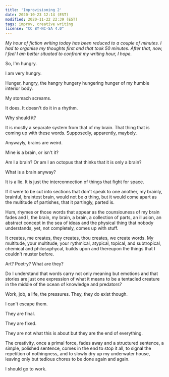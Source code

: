 ```yaml
---
title: 'Improvisioning 2'
date: 2020-10-23 12:14 (EST)
modified: 2020-11-22 22:39 (EST)
tags: improv, creative writing
license: "CC BY-NC-SA 4.0"
---
```


_My hour of fiction writing today has been reduced to a couple of minutes. I had to
organise my thoughts first and that took 50 minutes. After that, now, I feel I am better
situated to confront my writing hour, I hope._

So, I'm hungry.

I am very hungry.

Hunger, hungry, the hangry hungery hungering hunger of my humble interior body.

My stomach screams.

It does. It doesn't do it in a rhythm.

Why should it?

It is mostly a separate system from that of my brain. That thing that is coming up with
these words. Supposedly, apparently, maybely.

Anywayly, brains are weird.

Mine is a brain, or isn't it?

Am I a brain? Or am I an octopus that thinks that it is only a brain?

What is a brain anyway?

It is a lie. It is just the interconnection of things that fight for space.

If it were to be cut into sections that don't speak to one another, my brainly, brainful,
braintest brain, would not be _a_ thing, but it would come apart as the multitude of
partishes, that it partingly, parted is.

Hum, rhymes or those words that appear as the counsiouness of my brain fades and I, the
brain, my brain, a brain, a collection of parts, an illusion, an abstract concept in the
sea of ideas and the physical thing that nobody understands, yet, not completely, comes up
with stuff.

It creates, me creates, they creates, thou creates, we create words. My multitude, your
multitude, your rythmical, atypical, topical, and subtropical, chemical and philosophycal,
builds upon and thereupon the things that I couldn't muster before.

Art? Poetry? What are they?

Do I understand that words carry not only meaning but emotions and that stories are just
one expression of what it means to be a tentacled creature in the middle of the ocean of
knowledge and predators?

Work, job, a life, the pressures. They, they do exist though.

I can't escape them.

They are final.

They are fixed.

They are not what this is about but they are the end of everything.

The creativity, once a primal force, fades away and a structured sentence, a simple,
polished sentence, comes in the end to stop it all, to signal the repetition of
nothingness, and to slowly dry up my underwater house, leaving only but tedious chores to
be done again and again.

I should go to work.
